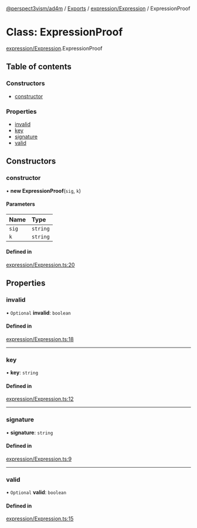 [@perspect3vism/ad4m](../README.md) / [Exports](../modules.md) / [expression/Expression](../modules/expression_Expression.md) / ExpressionProof

# Class: ExpressionProof

[expression/Expression](../modules/expression_Expression.md).ExpressionProof

## Table of contents

### Constructors

- [constructor](expression_Expression.ExpressionProof.md#constructor)

### Properties

- [invalid](expression_Expression.ExpressionProof.md#invalid)
- [key](expression_Expression.ExpressionProof.md#key)
- [signature](expression_Expression.ExpressionProof.md#signature)
- [valid](expression_Expression.ExpressionProof.md#valid)

## Constructors

### constructor

• **new ExpressionProof**(`sig`, `k`)

#### Parameters

| Name | Type |
| :------ | :------ |
| `sig` | `string` |
| `k` | `string` |

#### Defined in

[expression/Expression.ts:20](https://github.com/perspect3vism/ad4m/blob/2628235/src/expression/Expression.ts#L20)

## Properties

### invalid

• `Optional` **invalid**: `boolean`

#### Defined in

[expression/Expression.ts:18](https://github.com/perspect3vism/ad4m/blob/2628235/src/expression/Expression.ts#L18)

___

### key

• **key**: `string`

#### Defined in

[expression/Expression.ts:12](https://github.com/perspect3vism/ad4m/blob/2628235/src/expression/Expression.ts#L12)

___

### signature

• **signature**: `string`

#### Defined in

[expression/Expression.ts:9](https://github.com/perspect3vism/ad4m/blob/2628235/src/expression/Expression.ts#L9)

___

### valid

• `Optional` **valid**: `boolean`

#### Defined in

[expression/Expression.ts:15](https://github.com/perspect3vism/ad4m/blob/2628235/src/expression/Expression.ts#L15)
